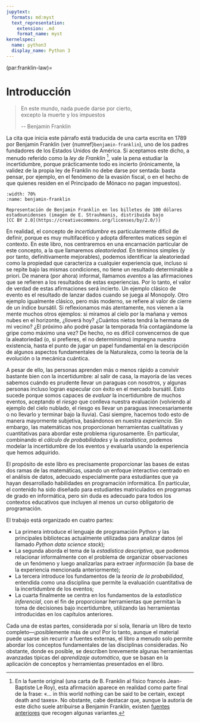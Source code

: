 ```yaml
---
jupytext:
  formats: md:myst
  text_representation:
    extension: .md
    format_name: myst
kernelspec:
  name: python3
  display_name: Python 3
---
```


(par:franklin-law)=
# Introducción

> En este mundo, nada puede darse por cierto,<br/>
> excepto la muerte y los impuestos
>
> -- Benjamin Franklin

La cita que inicia este párrafo está traducida de una carta escrita en 1789 por
Benjamin Franklin (ver {numref}`benjamin-franklin`), uno de los padres
fundadores de los Estados Unidos de América. Si aceptamos este dicho, a menudo
referido como la _ley de Franklin_ [^cita-franklin], vale la pena estudiar la
incertidumbre, porque prácticamente todo es incierto (irónicamente, la validez
de la propia ley de Franklin no debe darse por sentada: basta pensar, por
ejemplo, en el fenómeno de la evasión fiscal, o en el hecho de que quienes
residen en el Principado de Mónaco no pagan impuestos).

```{figure} https://live.staticflickr.com/2869/9544834557_b844c48e78_b.jpg
:width: 70%
:name: benjamin-franklin

Representación de Benjamin Franklin en los billetes de 100 dólares
estadounidenses (imagen de E. Strauhmanis, distribuida bajo
[CC BY 2.0](https://creativecommons.org/licenses/by/2.0/))
```

En realidad, el concepto de _incertidumbre_ es particularmente difícil de
definir, porque es muy multifacético y adopta diferentes matices según el
contexto. En este libro, nos centraremos en una encarnación particular de este
concepto, a la que llamaremos _aleatoriedad_. En términos simples (y por tanto,
definitivamente mejorables), podemos identificar la aleatoriedad como la
propiedad que caracteriza a cualquier experiencia que, incluso si se repite
bajo las mismas condiciones, no tiene un resultado determinable a priori. De
manera (por ahora) informal, llamamos _eventos_ a las afirmaciones que se
refieren a los resultados de estas experiencias. Por lo tanto, el valor de
verdad de estas afirmaciones será incierto. Un ejemplo clásico de evento es el
resultado de lanzar dados cuando se juega al Monopoly. Otro ejemplo igualmente
clásico, pero más moderno, se refiere al valor de cierre de un índice bursátil.
Si reflexionamos más atentamente, nos vienen a la mente muchos otros ejemplos:
si miramos al cielo por la mañana y vemos nubes en el horizonte, ¿lloverá hoy?
¿Cuántos nietos tendrá la hermana de mi vecino? ¿El próximo año podré pasar la
temporada fría contagiándome la gripe como máximo una vez? De hecho, no es
difícil convencernos de que la aleatoriedad (o, si prefieres, el no
determinismo) impregna nuestra existencia, hasta el punto de jugar un papel
fundamental en la descripción de algunos aspectos fundamentales de la
Naturaleza, como la teoría de la evolución o la mecánica cuántica.

A pesar de ello, las personas aprenden más o menos rápido a convivir bastante
bien con la incertidumbre: al salir de casa, la mayoría de las veces sabemos
cuándo es prudente llevar un paraguas con nosotros, y algunas personas incluso
logran especular con éxito en el mercado bursátil. Esto sucede porque somos
capaces de _evaluar_ la incertidumbre de muchos eventos, aceptando el _riesgo_
que conlleva nuestra evaluación (volviendo al ejemplo del cielo nublado, el
riesgo es llevar un paraguas innecesariamente o no llevarlo y terminar bajo la
lluvia). Casi siempre, hacemos todo esto de manera mayormente subjetiva,
basándonos en nuestra _experiencia_. Sin embargo, las matemáticas nos
proporcionan herramientas cualitativas y cuantitativas para abordar este
problema rigurosamente. En particular, combinando el _cálculo de
probabilidades_ y la _estadística_, podemos modelar la incertidumbre de los
eventos y evaluarla usando la experiencia que hemos adquirido.

El propósito de este libro es precisamente proporcionar las bases de estas dos
ramas de las matemáticas, usando un enfoque interactivo centrado en el análisis
de datos, adecuado especialmente para estudiantes que ya hayan desarrollado
habilidades en programación informática. En particular, el contenido ha sido
diseñado para estudiantes matriculados en programas de grado en informática,
pero sin duda es adecuado para todos los contextos educativos que incluyen al
menos un curso obligatorio de programación.

El trabajo está organizado en cuatro partes:

- La primera introduce el lenguaje de programación Python y las principales
  bibliotecas actualmente utilizadas para analizar datos (el llamado _Python
  data science stack_);
- La segunda aborda el tema de la _estadística descriptiva_, que podemos
  relacionar informalmente con el problema de organizar observaciones de un
  fenómeno y luego analizarlas para extraer _información_ (la base de la
  experiencia mencionada anteriormente);
- La tercera introduce los fundamentos de la _teoría de la probabilidad_,
  entendida como una disciplina que permite la evaluación cuantitativa de la
  incertidumbre de los eventos;
- La cuarta finalmente se centra en los fundamentos de la _estadística
  inferencial_, con el fin de proporcionar herramientas que permitan la toma de
  decisiones bajo incertidumbre, utilizando las herramientas introducidas en
  los capítulos anteriores.

Cada una de estas partes, considerada por sí sola, llenaría un libro de texto
completo—¡posiblemente más de uno! Por lo tanto, aunque el material puede
usarse sin recurrir a fuentes externas, el libro a menudo solo permite abordar
los conceptos fundamentales de las disciplinas consideradas. No obstante, donde
es posible, se describen brevemente algunas herramientas avanzadas típicas del
_aprendizaje automático_, que se basan en la aplicación de conceptos y
herramientas presentados en el libro.

[^cita-franklin]: En la fuente original (una carta de B. Franklin al
físico francés Jean-Baptiste Le Roy), esta afirmación aparece en realidad como
parte final de la frase: «... in this world nothing can be said to be certain,
except death and taxes». No obstante, cabe destacar que, aunque la autoría de
este dicho suele atribuirse a Benjamin Franklin, existen
[fuentes anteriores](https://es.wikipedia.org/wiki/Death_and_taxes) que recogen
algunas variantes.
